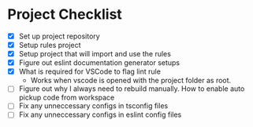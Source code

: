 # Project Checklist

- [X] Set up project repository
- [X] Setup rules project
- [X] Setup project that will import and use the rules
- [X] Figure out eslint documentation generator setups
- [X] What is required for VSCode to flag lint rule
    - Works when vscode is opened with the project folder as root.
- [ ] Figure out why I always need to rebuild manually. How to enable auto pickup code from workspace
- [ ] Fix any unneccessary configs in tsconfig files
- [ ] Fix any unneccessary configs in eslint config files
